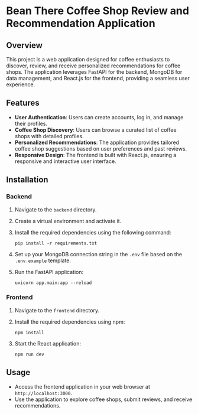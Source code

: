 # Bean There Coffee Shop Review and Recommendation Application

## Overview

This project is a web application designed for coffee enthusiasts to discover, review, and receive personalized recommendations for coffee shops. The application leverages FastAPI for the backend, MongoDB for data management, and React.js for the frontend, providing a seamless user experience.

## Features

- **User Authentication**: Users can create accounts, log in, and manage their profiles.
- **Coffee Shop Discovery**: Users can browse a curated list of coffee shops with detailed profiles.
- **Personalized Recommendations**: The application provides tailored coffee shop suggestions based on user preferences and past reviews.
- **Responsive Design**: The frontend is built with React.js, ensuring a responsive and interactive user interface.

## Installation

### Backend

1. Navigate to the `backend` directory.
2. Create a virtual environment and activate it.
3. Install the required dependencies using the following command:

   ```
   pip install -r requirements.txt
   ```

4. Set up your MongoDB connection string in the `.env` file based on the `.env.example` template.
5. Run the FastAPI application:

   ```
   uvicorn app.main:app --reload
   ```

### Frontend

1. Navigate to the `frontend` directory.
2. Install the required dependencies using npm:

   ```
   npm install
   ```

3. Start the React application:

   ```
   npm run dev
   ```

## Usage

- Access the frontend application in your web browser at `http://localhost:3000`.
- Use the application to explore coffee shops, submit reviews, and receive recommendations.
